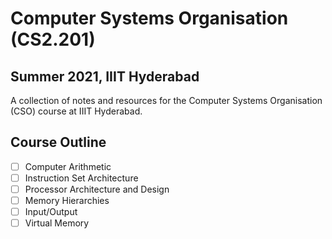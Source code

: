 # Computer Systems Organisation (CS2.201)
## Summer 2021, IIIT Hyderabad

A collection of notes and resources for the Computer Systems Organisation (CSO) course at IIIT Hyderabad.

## Course Outline
- [ ] Computer Arithmetic
- [ ] Instruction Set Architecture
- [ ] Processor Architecture and Design
- [ ] Memory Hierarchies
- [ ] Input/Output
- [ ] Virtual Memory
